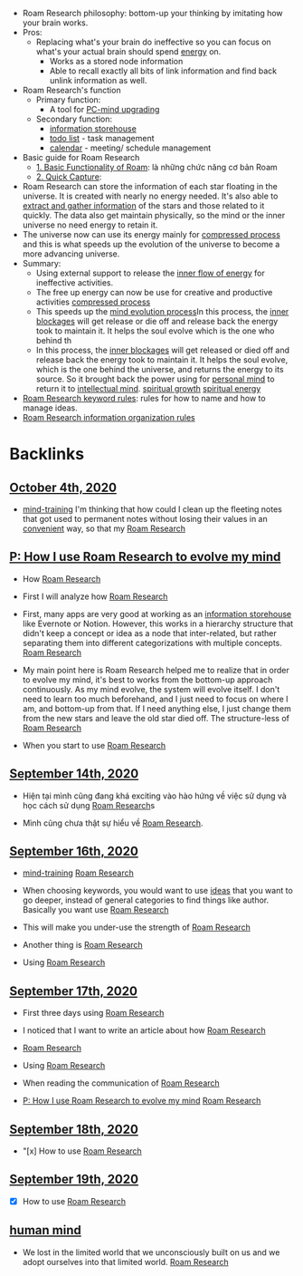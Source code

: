 - Roam Research philosophy: bottom-up your thinking by imitating how your brain works. 
- Pros: 
    - Replacing what's your brain do ineffective so you can focus on what's your actual brain should spend [energy](<energy.md>) on.
        - Works as a stored node information
        - Able to recall exactly all bits of link information and find back unlink information as well.
- Roam Research's function
    -  Primary function:
        - A tool for [PC-mind upgrading](<PC-mind upgrading.md>)
    - Secondary function:
        - [information storehouse](<information storehouse.md>) 
        - [todo list](<todo list.md>) - task management
        - [calendar](<calendar.md>) - meeting/ schedule management
- Basic guide for Roam Research
    - [1. Basic Functionality of Roam](<1. Basic Functionality of Roam.md>): là những chức năng cơ bản Roam
    - [2. Quick Capture](<2. Quick Capture.md>): 
- Roam Research can store the information of each star floating in the universe. It is created with nearly no energy needed. It's also able to [extract and gather information](<extract and gather information.md>) of the stars and those related to it quickly. The data also get maintain physically, so the mind or the inner universe no need energy to retain it.
- The universe now can use its energy mainly for [compressed process](<compressed process.md>) and this is what speeds up the evolution of the universe to become a more advancing universe.
- Summary:
    - Using external support to release the [inner flow of energy](<inner flow of energy.md>) for ineffective activities.
    - The free up energy can now be use for creative and productive activities [compressed process](<compressed process.md>)
    - This speeds up the [mind evolution process](<mind evolution process.md>)In this process, the [inner blockages](<inner blockages.md>) will get release or die off and release back the energy took to maintain it. It helps the soul evolve which is the one who behind th
    - In this process, the [inner blockages](<inner blockages.md>) will get released or died off and release back the energy took to maintain it. It helps the soul evolve, which is the one behind the universe, and returns the energy to its source. So it brought back the power using for [personal mind](<personal mind.md>) to return it to [intellectual mind](<intellectual mind.md>). [spiritual growth](<spiritual growth.md>) [spiritual energy](<spiritual energy.md>)
- [Roam Research keyword rules](<Roam Research keyword rules.md>): rules for how to name and how to manage ideas.
- [Roam Research information organization rules](<Roam Research information organization rules.md>)

# Backlinks
## [October 4th, 2020](<October 4th, 2020.md>)
-  [mind-training](<mind-training.md>) I'm thinking that how could I clean up the fleeting notes that got used to permanent notes without losing their values in an [convenient](<convenient.md>) way, so that my [Roam Research](<Roam Research.md>)

## [P: How I use Roam Research to evolve my mind](<P: How I use Roam Research to evolve my mind.md>)
- How [Roam Research](<Roam Research.md>)

- First I will analyze how [Roam Research](<Roam Research.md>)

- First, many apps are very good at working as an [information storehouse](<information storehouse.md>) like Evernote or Notion. However, this works in a hierarchy structure that didn't keep a concept or idea as a node that inter-related, but rather separating them into different categorizations with multiple concepts. [Roam Research](<Roam Research.md>)

- My main point here is Roam Research helped me to realize that in order to evolve my mind, it's best to works from the bottom-up approach continuously. As my mind evolve, the system will evolve itself. I don't need to learn too much beforehand, and I just need to focus on where I am, and bottom-up from that. If I need anything else, I just change them from the new stars and leave the old star died off. The structure-less of [Roam Research](<Roam Research.md>)

- When you start to use [Roam Research](<Roam Research.md>)

## [September 14th, 2020](<September 14th, 2020.md>)
- Hiện tại mình cũng đang khá exciting vào hào hứng về việc sử dụng và học cách sử dụng [Roam Research](<Roam Research.md>)s

- Mình cũng chưa thật sự hiểu về [Roam Research](<Roam Research.md>).

## [September 16th, 2020](<September 16th, 2020.md>)
- [mind-training](<mind-training.md>) [Roam Research](<Roam Research.md>)

- When choosing keywords, you would want to use [ideas](<ideas.md>) that you want to go deeper, instead of general categories to find things like author. Basically you want use [Roam Research](<Roam Research.md>)

- This will make you under-use the strength of [Roam Research](<Roam Research.md>)

- Another thing is [Roam Research](<Roam Research.md>)

- Using [Roam Research](<Roam Research.md>)

## [September 17th, 2020](<September 17th, 2020.md>)
- First three days using [Roam Research](<Roam Research.md>)

- I noticed that I want to write an article about how [Roam Research](<Roam Research.md>)

- [Roam Research](<Roam Research.md>)

- Using [Roam Research](<Roam Research.md>)

- When reading the communication of [Roam Research](<Roam Research.md>)

- [P: How I use Roam Research to evolve my mind](<P: How I use Roam Research to evolve my mind.md>) [Roam Research](<Roam Research.md>)

## [September 18th, 2020](<September 18th, 2020.md>)
- "[x] How to use [Roam Research](<Roam Research.md>)

## [September 19th, 2020](<September 19th, 2020.md>)
- [x] How to use [Roam Research](<Roam Research.md>)

## [human mind](<human mind.md>)
- We lost in the limited world that we unconsciously built on us and we adopt ourselves into that limited world. [Roam Research](<Roam Research.md>)

